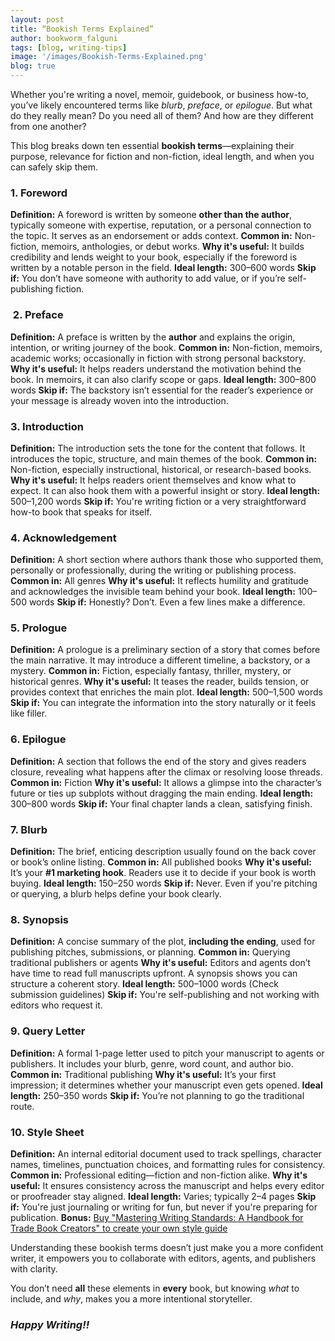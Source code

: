 ```yaml
---
layout: post
title: “Bookish Terms Explained”
author: bookworm_falguni
tags: [blog, writing-tips]
image: '/images/Bookish-Terms-Explained.png'
blog: true
---
```

Whether you're writing a novel, memoir, guidebook, or business how-to, you’ve likely encountered terms like *blurb*, *preface*, or *epilogue*. But what do they really mean? Do you need all of them? And how are they different from one another?

This blog breaks down ten essential **bookish terms**—explaining their purpose, relevance for fiction and non-fiction, ideal length, and when you can safely skip them.

### 1. Foreword

**Definition:** A foreword is written by someone **other than the author**, typically someone with expertise, reputation, or a personal connection to the topic. It serves as an endorsement or adds context.
**Common in:** Non-fiction, memoirs, anthologies, or debut works.
**Why it's useful:** It builds credibility and lends weight to your book, especially if the foreword is written by a notable person in the field.
**Ideal length:** 300–600 words
**Skip if:** You don’t have someone with authority to add value, or if you’re self-publishing fiction.

### ️ 2. Preface

**Definition:** A preface is written by the **author** and explains the origin, intention, or writing journey of the book.
**Common in:** Non-fiction, memoirs, academic works; occasionally in fiction with strong personal backstory.
**Why it's useful:** It helps readers understand the motivation behind the book. In memoirs, it can also clarify scope or gaps.
**Ideal length:** 300–800 words
**Skip if:** The backstory isn’t essential for the reader’s experience or your message is already woven into the introduction.

### 3. Introduction

**Definition:** The introduction sets the tone for the content that follows. It introduces the topic, structure, and main themes of the book.
**Common in:** Non-fiction, especially instructional, historical, or research-based books.
**Why it's useful:** It helps readers orient themselves and know what to expect. It can also hook them with a powerful insight or story.
**Ideal length:** 500–1,200 words
**Skip if:** You're writing fiction or a very straightforward how-to book that speaks for itself.

### 4. Acknowledgement

**Definition:** A short section where authors thank those who supported them, personally or professionally, during the writing or publishing process.
**Common in:** All genres
**Why it's useful:** It reflects humility and gratitude and acknowledges the invisible team behind your book.
**Ideal length:** 100–500 words
**Skip if:** Honestly? Don’t. Even a few lines make a difference.

### 5. Prologue

**Definition:** A prologue is a preliminary section of a story that comes before the main narrative. It may introduce a different timeline, a backstory, or a mystery.
**Common in:** Fiction, especially fantasy, thriller, mystery, or historical genres.
**Why it's useful:** It teases the reader, builds tension, or provides context that enriches the main plot.
**Ideal length:** 500–1,500 words
**Skip if:** You can integrate the information into the story naturally or it feels like filler.

### 6. Epilogue

**Definition:** A section that follows the end of the story and gives readers closure, revealing what happens after the climax or resolving loose threads.
**Common in:** Fiction
**Why it's useful:** It allows a glimpse into the character’s future or ties up subplots without dragging the main ending.
**Ideal length:** 300–800 words
**Skip if:** Your final chapter lands a clean, satisfying finish.

### 7. Blurb

**Definition:** The brief, enticing description usually found on the back cover or book’s online listing.
**Common in:** All published books
**Why it's useful:** It’s your **#1 marketing hook**. Readers use it to decide if your book is worth buying.
**Ideal length:** 150–250 words
**Skip if:** Never. Even if you're pitching or querying, a blurb helps define your book clearly.

### 8. Synopsis

**Definition:** A concise summary of the plot, **including the ending**, used for publishing pitches, submissions, or planning.
**Common in:** Querying traditional publishers or agents
**Why it's useful:** Editors and agents don’t have time to read full manuscripts upfront. A synopsis shows you can structure a coherent story.
**Ideal length:** 500–1000 words (Check submission guidelines)
**Skip if:** You're self-publishing and not working with editors who request it.

### 9. Query Letter

**Definition:** A formal 1-page letter used to pitch your manuscript to agents or publishers. It includes your blurb, genre, word count, and author bio.
**Common in:** Traditional publishing
**Why it's useful:** It’s your first impression; it determines whether your manuscript even gets opened.
**Ideal length:** 250–350 words
**Skip if:** You’re not planning to go the traditional route.

### 10. Style Sheet

**Definition:** An internal editorial document used to track spellings, character names, timelines, punctuation choices, and formatting rules for consistency.
**Common in:** Professional editing—fiction and non-fiction alike.
**Why it's useful:** It ensures consistency across the manuscript and helps every editor or proofreader stay aligned.
**Ideal length:** Varies; typically 2–4 pages
**Skip if:** You're just journaling or writing for fun, but never if you're preparing for publication.
**Bonus:** <a href="https://www.amazon.in/Mastering-Writing-Standards-Handbook-Creators/dp/8119455371"> Buy "Mastering Writing Standards: A Handbook for Trade Book Creators" to create your own style guide </a>

Understanding these bookish terms doesn’t just make you a more confident writer, it empowers you to collaborate with editors, agents, and publishers with clarity.

You don’t need **all** these elements in **every** book, but knowing *what* to include, and *why*, makes you a more intentional storyteller.

### ***Happy Writing!!***
